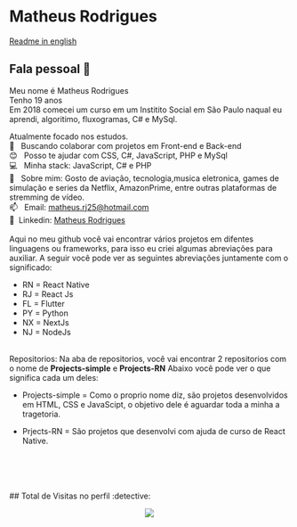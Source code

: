# Matheus Rodrigues

[Readme in english](README_ENG.md)
## Fala pessoal 👋
Meu nome é Matheus Rodrigues
<br/>Tenho 19 anos 
<br/>Em 2018 comecei um curso em um Institito Social em São Paulo naqual eu aprendi, algoritimo, fluxogramas, C# e MySql.

 Atualmente focado nos estudos. 
 <br/> :purple_heart: &nbsp; Buscando colaborar com projetos em Front-end e Back-end
 <br/> :blush: &nbsp; Posso te ajudar com CSS, C#, JavaScript, PHP e MySql
 <br/> :computer: &nbsp; Minha stack: JavaScript, C# e PHP
 <br/> 💬  &nbsp; Sobre mim: Gosto de aviação, tecnologia,musica eletronica, games de simulação e series da Netflix, AmazonPrime, entre outras plataformas de stremming de vídeo.
 <br/> 📫 &nbsp; Email: matheus.rj25@hotmail.com
 <br/> 💙 &nbsp;Linkedin: [Matheus Rodrigues](https://www.linkedin.com/in/matheus-rodrigues-29759a165) 
 <br/>
 <br/> Aqui no meu github você vai encontrar vários projetos em difentes linguagens ou frameworks, para isso eu criei algumas abreviações para auxiliar. A seguir você pode ver as seguintes abreviações juntamente com o significado: 
 - RN = React Native
 - RJ = React Js
 - FL = Flutter
 - PY = Python
 - NX = NextJs
 - NJ = NodeJs
<br/>
Repositorios: Na aba de repositorios, você vai encontrar 2 repositorios com o nome de <strong>Projects-simple</strong> e <strong>Projects-RN</strong> Abaixo você pode ver o que significa cada um deles:

 - Projects-simple = Como o proprio nome diz, são projetos desenvolvidos em HTML, CSS e JavaScipt, o objetivo dele é aguardar toda a minha a tragetoria.

 - Prjects-RN = São projetos que desenvolvi com ajuda de curso de React Native.
 <br/>
 <br/>
 <br/>
 <br/>
 ## Total de Visitas no perfil :detective: <br>
 <p align="center"> 
   <img alingn="center" src="https://profile-counter.glitch.me/matheusrodri/count.svg" />
 </p>
</div>
<br/>
<br/>
